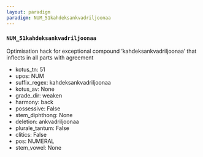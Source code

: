 ```yaml
---
layout: paradigm
paradigm: NUM_51kahdeksankvadriljoonaa
---
```

### ` NUM_51kahdeksankvadriljoonaa `

Optimisation hack for exceptional compound ’kahdeksankvadriljoonaa’ that inflects in all parts with agreement
* kotus_tn: 51
* upos: NUM
* suffix_regex: kahdeksankvadriljoonaa
* kotus_av: None
* grade_dir: weaken
* harmony: back
* possessive: False
* stem_diphthong: None
* deletion: ankvadriljoonaa
* plurale_tantum: False
* clitics: False
* pos: NUMERAL
* stem_vowel: None
